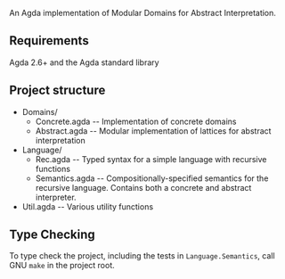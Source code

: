 An Agda implementation of Modular Domains for Abstract Interpretation.

## Requirements
Agda 2.6+ and the Agda standard library

## Project structure
- Domains/
  + Concrete.agda -- Implementation of concrete domains
  + Abstract.agda -- Modular implementation of lattices for abstract interpretation
- Language/
  + Rec.agda -- Typed syntax for a simple language with recursive functions
  + Semantics.agda -- Compositionally-specified semantics for the recursive language. Contains both a concrete and abstract interpreter.
- Util.agda -- Various utility functions

## Type Checking
To type check the project, including the tests in `Language.Semantics`, call GNU `make` in the project root.
